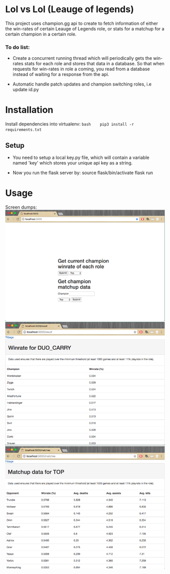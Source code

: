 # Lol vs Lol (Leauge of legends)
This project uses champion.gg api to create to fetch information of either the win-rates of certain Leauge of Legends role, or stats for a matchup for a certain champion in a certain role.

### To do list:
*  Create a concurrent running thread which will periodically gets the win-rates stats for each role and stores that data in a database.  So that when requests for win-rates in role a coming, you read from a database instead of waiting for a response from the api.

*  Automatic handle patch updates and champion switching roles, i.e update id.py

# Installation
Install dependencies into virtualenv:
        ```bash   
        pip3 install -r requirements.txt
        ```
## Setup
*  You need to setup a local key.py file, which will contain a variable named 'key' which stores your unique api key as a string.

*  Now you run the flask server by:
    source flask/bin/activate
    flask run

# Usage
Screen dumps:
![Index](resources/index_dump.png)
![Results](resources/result_dump.png)
![Matches](resources/matches_dump.png)
